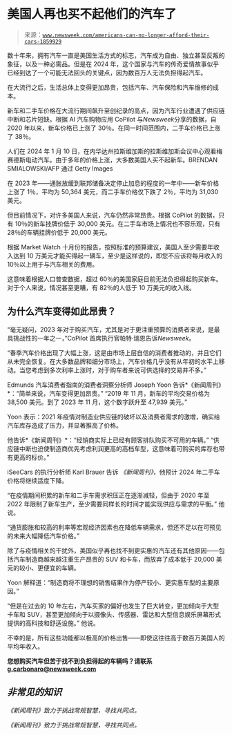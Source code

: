 <!--yml

分类：未分类

日期：2024-05-27 14:47:40

-->

# 美国人再也买不起他们的汽车了

> 来源：[`www.newsweek.com/americans-can-no-longer-afford-their-cars-1859929`](https://www.newsweek.com/americans-can-no-longer-afford-their-cars-1859929)

数十年来，拥有汽车一直是美国生活方式的标志，汽车成为自由、独立甚至反叛的象征，以及一种必需品。但是在 2024 年，这个国家与汽车的传奇爱情故事似乎已经到达了一个可能无法回头的关键点，因为数百万人无法负担得起汽车。

在大流行之后，生活总体上变得更加昂贵，包括汽车、汽车保险和汽车维修的成本。

新车和二手车价格在大流行期间飙升至创纪录的高点，因为汽车行业遭遇了供应链中断和芯片短缺。根据 AI 汽车购物应用 CoPilot 与*Newsweek*分享的数据，自 2020 年以来，新车价格已上涨了 30％。在同一时间范围内，二手车价格已上涨了 38％。

人们在 2024 年 1 月 10 日，在内华达州拉斯维加斯的拉斯维加斯会议中心观看梅赛德斯电动汽车。由于多年的价格上涨，大多数美国人买不起新车。BRENDAN SMIALOWSKI/AFP 通过 Getty Images

在 2023 年——通胀放缓到联邦储备决定停止加息的程度的一年中——新车价格上涨了 1％，平均为 50,364 美元，而二手车价格仅下跌了 2％，平均为 31,030 美元。

但目前情况下，对许多美国人来说，汽车仍然非常昂贵。根据 CoPilot 的数据，只有 10％的新车挂牌价低于 30,000 美元。在二手车市场上情况也不容乐观，只有 28％的车辆挂牌价低于 20,000 美元。

根据 Market Watch 十月份的报告，按照标准的预算建议，美国人至少需要年收入达到 10 万美元才能买得起一辆车，至少是这样说的，即您不应该将每月收入的 10％以上用于与汽车相关的费用。

这意味着根据人口普查数据，超过 60％的美国家庭目前无法负担得起购买新车。对于个人来说，情况甚至更糟，有 82％的人低于 10 万美元的收入线。

## 为什么汽车变得如此昂贵？

“毫无疑问，2023 年对于购买汽车，尤其是对于更注重预算的消费者来说，是最具挑战性的一年之一，”CoPilot 首席执行官帕特·瑞恩告诉*Newsweek*。

“春季汽车价格出现了大幅上涨，这是由市场上层自信的消费者推动的，并且它们从未完全恢复。在大多数品牌和细分市场上，汽车价格几乎没有从年初的水平上移动。当您考虑到多次利率上涨时，对于购车者来说可供选择的交易并不多。”

Edmunds 汽车消费者指南的消费者洞察分析师 Joseph Yoon 告诉*《新闻周刊》*：“简单来说，汽车变得更加昂贵。” “2019 年 11 月，新车的平均交易价格为 38,500 美元。到了 2023 年 11 月，这个数字跃升至 47,939 美元。”

Yoon 表示：2021 年疫情对制造业供应链的破坏以及消费者需求的激增，确实给汽车库存造成了压力，并显著推高了价格。

他告诉*《新闻周刊》*：“经销商实际上已经有顾客排队购买不可用的车辆。” “供应链中断也迫使制造商优先考虑利润更高的高档车型，这意味着可购买的库存也带有更高的标价。”

iSeeCars 的执行分析师 Karl Brauer 告诉 *《新闻周刊》*，他预计 2024 年二手车价格将继续适度下降。

“在疫情期间积累的新车和二手车需求积压正在逐渐减轻，但由于 2020 年至 2022 年限制了新车生产，至少需要同样长的时间才能实现供应与需求的平衡。” 他说。

“通货膨胀和较高的利率等宏观经济因素也在降低车辆需求，但还不足以在可预见的未来大幅降低汽车价格。”

除了与疫情相关的干扰外，美国似乎再也找不到更实惠的汽车还有其他原因——包括汽车制造商越来越注重生产昂贵的 SUV 和卡车，而放弃了成本低于 20,000 美元的较小、更便宜的车辆。

Yoon 解释道：“制造商将不理想的销售结果作为停产较小、更实惠车型的主要原因。”

“但是在过去的 10 年左右，汽车买家的偏好也发生了巨大转变，更加倾向于大型卡车和 SUV，甚至更加倾向于以摄像头、传感器、雷达和大型信息娱乐屏幕形式提供的高科技和舒适设施。” 他说。

不幸的是，所有这些功能都以极高的价格出售——即使这往往高于数百万美国人的平均年收入。

**您想购买汽车但苦于找不到负担得起的车辆吗？请联系 g.carbonaro@newsweek.com**

## *非常见的知识*

*《新闻周刊》致力于挑战常规智慧，寻找共同点。*

*《新闻周刊》致力于挑战常规智慧，寻找共同点。*

